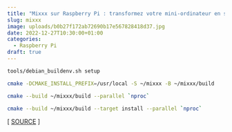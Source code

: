 ```yaml
---
title: "Mixxx sur Raspberry Pi : transformez votre mini-ordinateur en station de DJ professionnelle"
slug: mixxx
image: uploads/b0b27f172ab72690b17e567828418d37.jpg
date: 2022-12-27T10:30:00+01:00
categories:
  - Raspberry Pi
draft: true
---
```


```bash
tools/debian_buildenv.sh setup
```

```bash
cmake -DCMAKE_INSTALL_PREFIX=/usr/local -S ~/mixxx -B ~/mixxx/build
```

```bash
cmake --build ~/mixxx/build --parallel `nproc`
```

```bash
cmake --build ~/mixxx/build --target install --parallel `nproc`
```

[ [SOURCE](https://github.com/mixxxdj/mixxx/wiki/compiling%20on%20linux) ]
